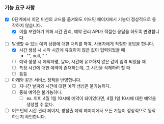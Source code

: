 ### 기능 요구 사항

- [x] 0단계에서 이전 미션의 코드를 옮겨와도 어드민 페이지에서 기능이 정상적으로 동작하지 않습니다.
    -[x] 이를 보완하기 위해 시간 관리, 예약 관리 API가 적절한 응답을 하도록 변경합니다.
-[ ] 발생할 수 있는 예외 상황에 대한 처리를 하여, 사용자에게 적절한 응답을 합니다.
    -[x] 시간 생성 시 시작 시간에 유효하지 않은 값이 입력되었을 때
        - "", null, "   "
    -[ ] 예약 생성 시 예약자명, 날짜, 시간에 유효하지 않은 값이 입력 되었을 때
    -[ ] 특정 시간에 대한 예약이 존재하는데, 그 시간을 삭제하려 할 때
    -[ ] 등등
-[ ] 아래와 같은 서비스 정책을 반영합니다.
    -[ ] 지나간 날짜와 시간에 대한 예약 생성은 불가능하다.
    -[ ] 중복 예약은 불가능하다.
        -[ ] ex. 이미 4월 1일 10시에 예약이 되어있다면, 4월 1일 10시에 대한 예약을 생성할 수 없다.
-[ ] 어드민의 시간 관리 페이지, 방탈출 예약 페이지에서 모든 기능이 정상적으로 동작하는지 확인합니다.
